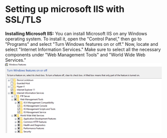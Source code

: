 
# Setting up microsoft IIS with SSL/TLS

**Installing Microsoft IIS:**
You can install Microsoft IIS on any Windows operating system. To install it, open the "Control Panel," then go to "Programs" and select "Turn Windows features on or off." Now, locate and select "Internet Information Services." Make sure to select all the necessary components under "Web Management Tools" and "World Wide Web Services."
![Image of windows features](./assets/features.png)

